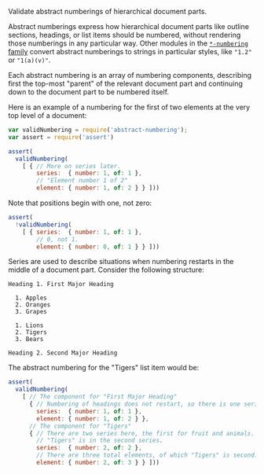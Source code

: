 Validate abstract numberings of hierarchical document parts.

Abstract numberings express how hierarchical document parts like
outline sections, headings, or list items should be numbered, without
rendering those numberings in any particular way. Other modules in
the [`*-numbering` family](https://www.npmjs.com/search?q=-numbering)
convert abstract numberings to strings in particular styles, like
`"1.2"` or `"1(a)(v)"`.

Each abstract numbering is an array of numbering components, describing
first the top-most "parent" of the relevant document part and continuing
down to the document part to be numbered itself.

Here is an example of a numbering for the first of two elements at the
very top level of a document:

```javascript
var validNumbering = require('abstract-numbering');
var assert = require('assert')

assert(
  validNumbering(
    [ { // More on series later.
        series:  { number: 1, of: 1 },
        // "Element number 1 of 2"
        element: { number: 1, of: 2 } } ]))
```

Note that positions begin with one, not zero:

```javascript
assert(
  !validNumbering(
    [ { series:  { number: 1, of: 1 },
        // 0, not 1.
        element: { number: 0, of: 1 } } ]))
```

Series are used to describe situations when numbering restarts in the
middle of a document part. Consider the following structure:

```none
Heading 1. First Major Heading

  1. Apples
  2. Oranges
  3. Grapes

  1. Lions
  2. Tigers
  3. Bears

Heading 2. Second Major Heading
```

The abstract numbering for the "Tigers" list item would be:

```javascript
assert(
  validNumbering(
    [ // The component for "First Major Heading"
      { // Numbering of headings does not restart, so there is one series.
        series:  { number: 1, of: 1 },
        element: { number: 1, of: 2 } },
      // The component for "Tigers"
      { // There are two series here, the first for fruit and animals.
        // "Tigers" is in the second series.
        series:  { number: 2, of: 2 },
        // There are three total elements, of which "Tigers" is second.
        element: { number: 2, of: 3 } } ]))
```

